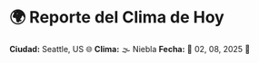 # 🌍 Reporte del Clima de Hoy

**Ciudad:** Seattle, US 🌐
**Clima:** 🌫️ Niebla
**Fecha:** 📅 02, 08, 2025 🚀
